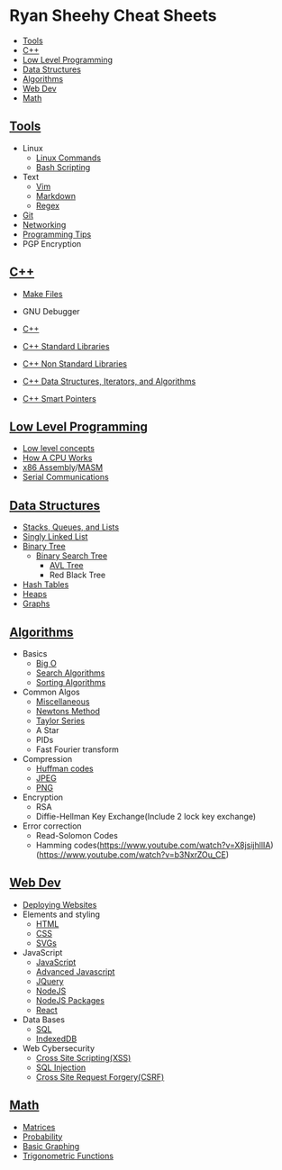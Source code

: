 # Ryan Sheehy Cheat Sheets

<!-- TOC -->

- [Tools](#tools)
- [C++](#c)
- [Low Level Programming](#low-level-programming)
- [Data Structures](#data-structures)
- [Algorithms](#algorithms)
- [Web Dev](#web-dev)
- [Math](#math)

<!-- /TOC -->

## [Tools](#ryan-sheehy-cheat-sheets)
- Linux
	- [Linux Commands](./Tools/Linux/linux_commands.md)
	- [Bash Scripting](./Tools/Linux/bash_scripting.md)
- Text
	- [Vim](./Tools/vim.md)
	- [Markdown](./Tools/markdown.md)
	- [Regex](./Tools/regex.md)
- [Git](./Tools/git.md)
- [Networking](./Tools/networking.md)
- [Programming Tips](./Tools/programming_tips.md)
- PGP Encryption

## [C++](#ryan-sheehy-cheat-sheets)
- [Make Files](./C++/make_files.md)
- GNU Debugger
- [C++](./C++//cpp.md)
- [C++ Standard Libraries](./C++/cpp_standard_libraries.md)


- [C++ Non Standard Libraries](./C++/cpp_non_standard_libraries.md)
- [C++ Data Structures, Iterators, and Algorithms](./C++/cpp_data_structures_iterators_and_algorithms.md)
- [C++ Smart Pointers](./C++/cpp_smart_pointers.md)

## [Low Level Programming](#ryan-sheehy-cheat-sheets)
- [Low level concepts](./Low_Level_Programming/low_level_concepts.md)
- [How A CPU Works](./Low_Level_Programming/How_A_CPU_Works/how_a_cpu_works.md)
- [x86 Assembly](./Low_Level_Programming/x86_assembly.md)/[MASM](./Low_Level_Programming/masm.md)
- [Serial Communications](./Low_Level_Programming/serial_communication.md)

## [Data Structures](#ryan-sheehy-cheat-sheets)
- [Stacks, Queues, and Lists](./Data_Structures/stacks_queues_and_lists.md)
- [Singly Linked List](./Data_Structures/singly_linked_list.md)
- [Binary Tree](./Data_Structures/binary_tree.md)
	- [Binary Search Tree](./Data_Structures/binary_search_trees.md)
		- [AVL Tree](./Data_Structures/avl_tree.md)
		- Red Black Tree
- [Hash Tables](./Data_Structures/hash_tables.md)
- [Heaps](./Data_Structures/heaps.md)
- [Graphs](./Data_Structures/graphs.md)

## [Algorithms](#ryan-sheehy-cheat-sheets)
- Basics
	- [Big O](./Algorithms/big_o_notation.md)
	- [Search Algorithms](./Algorithms/search.md)
	- [Sorting Algorithms](./Algorithms/sorting.md)
- Common Algos
	- [Miscellaneous](./Algorithms/miscellaneous.md)
	- [Newtons Method](./Algorithms/Newtons_Method/newtons_method.md)
	- [Taylor Series](./Algorithms/Taylor_Series/taylor_series.md)
	- A Star
	- PIDs
	- Fast Fourier transform
- Compression
	- [Huffman codes](https://www.youtube.com/watch?v=B3y0RsVCyrw)
	- [JPEG](https://www.youtube.com/watch?v=0me3guauqOU)
	- [PNG](https://www.youtube.com/watch?v=EFUYNoFRHQI)
- Encryption
	- RSA
	- Diffie-Hellman Key Exchange(Include 2 lock key exchange)
- Error correction
	- Read-Solomon Codes
	- Hamming codes(https://www.youtube.com/watch?v=X8jsijhllIA) (https://www.youtube.com/watch?v=b3NxrZOu_CE)

## [Web Dev](#ryan-sheehy-cheat-sheets)
- [Deploying Websites](./Web_Dev/deploying_websites.md)
- Elements and styling
	- [HTML](./Web_Dev/html.md)
	- [CSS](./Web_Dev/css.md)
	- [SVGs](./Web_Dev/svgs.md)
- JavaScript
	- [JavaScript](./Web_Dev/javascript.md)
	- [Advanced Javascript](./Web_Dev/advanced_javascript.md)
	- [JQuery](./Web_Dev/jquery.md)
	- [NodeJS](./Web_Dev/nodejs.md)
	- [NodeJS Packages](./Web_Dev/nodejs_packages.md)
	- [React](./Web_Dev/react.md)
- Data Bases
	- [SQL](./Web_Dev/sql.md)
	- [IndexedDB](./Web_Dev/indexedDB.md)
- Web Cybersecurity
	- [Cross Site Scripting(XSS)](./Web_Dev/cross_site_scripting.md)
	- [SQL Injection](./Web_Dev/sql_injection.md)
	- [Cross Site Request Forgery(CSRF)](./Web_Dev/cross_site_request_forgery.md)

## [Math](#ryan-sheehy-cheat-sheets)
- [Matrices](./Math/matrices.md)
- [Probability](./Math/Probability/probability.md)
- [Basic Graphing](./Math/Basic_Graphing/basic_graphing.md)
- [Trigonometric Functions](./Math/trigonometric_functions.md)